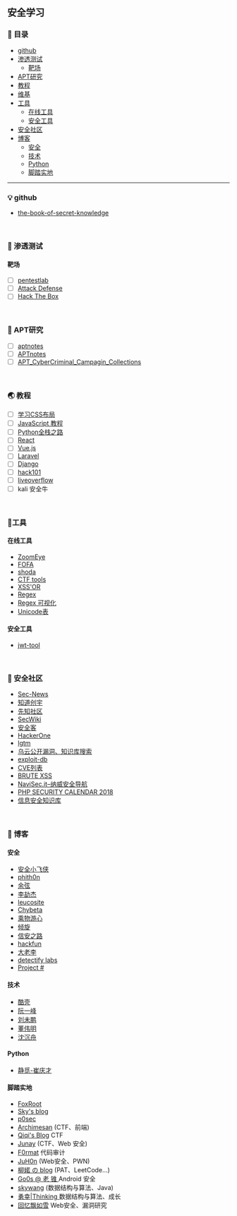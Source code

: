 ## 安全学习

### :anger: 目录
* [github](#bulb-github)
* [渗透测试](#snail-渗透测试)
	* [靶场](#靶场)
* [APT研究](#penguin-apt研究)
* [教程](#earth_asia-教程)
* [维基](#books-维基)
* [工具](#hammer-工具)
	* [在线工具](#在线工具)
	* [安全工具](#安全工具)
* [安全社区](#house_with_garden-安全社区)
* [博客](#page_facing_up-博客)
	* [安全](#安全)
	* [技术](#技术)
	* [Python](#python)
	* [脚踏实地](#脚踏实地)

<hr>


### :bulb: github

- [the-book-of-secret-knowledge](https://github.com/trimstray/the-book-of-secret-knowledge)

<br>


### :snail: 渗透测试
#### 靶场

- [ ] [pentestlab](https://pentesterlab.com/)
- [ ] [Attack Defense](https://attackdefense.com/)
- [ ] [Hack The Box](https://www.hackthebox.eu/)

<br>

### :penguin: ​APT研究
- [ ] [aptnotes](https://github.com/aptnotes/data)
- [ ] [APTnotes](https://github.com/kbandla/APTnotes)
- [ ] [APT_CyberCriminal_Campagin_Collections](https://github.com/CyberMonitor/APT_CyberCriminal_Campagin_Collections)

<br>


###  :earth_asia: ​教程
- [ ] [学习CSS布局](http://zh.learnlayout.com/)
- [ ] [JavaScript 教程](https://wangdoc.com/javascript/)
- [ ] [Python全栈之路](https://blog.ansheng.me/article/python-full-stack-way)
- [ ] [React](https://yubolun.com/react-learn-1-1/)
- [ ] [Vue.js](https://vuejscaff.com/courses)
- [ ] [Laravel](https://laravel-china.org/courses)
- [ ] [Django](https://www.zmrenwu.com/tutorials/)
- [ ] [hack101](https://www.hacker101.com/)
- [ ] [liveoverflow](http://liveoverflow.com/)
- [ ] kali 安全牛

<br>

### :hammer: ​工具

#### 在线工具
- [ZoomEye](https://www.zoomeye.org/)
- [FOFA](https://fofa.so/)
- [shoda](https://www.shodan.io/)
- [CTF tools](http://ctf.ssleye.com/)
- [XSS'OR](http://xssor.io/)
- [Regex](https://regex101.com/)
- [Regex 可视化](https://regexper.com/)
- [Unicode表](https://unicode-table.com/en/#unified-canadian-aboriginal-syllabics)

#### 安全工具

- [jwt-tool](https://github.com/ticarpi/jwt_tool)

<br>

### :house_with_garden: ​安全社区

- [Sec-News](http://wiki.ioin.in/)
- [知道创宇](https://paper.seebug.org/)
- [先知社区 ](https://xz.aliyun.com/)
- [SecWiki ](https://www.sec-wiki.com/skill/2)
- [安全客 ](https://www.anquanke.com/knowledge)
- [HackerOne ](https://hackerone.com/hacktivity?sort_type=popular&filter=type%3Ahacker-published&page=1)
- [lgtm ](https://lgtm.com/blog)
- [乌云公开漏洞、知识库搜索](http://wooyun.jozxing.cc/)
- [exploit-db](https://www.exploit-db.com/)
- [CVE列表](http://cve.mitre.org/)
- [BRUTE XSS](http://brutelogic.com.br/blog/)
- [NaviSec.it–纳威安全导航](https://navisec.it/)
- [PHP SECURITY CALENDAR 2018](https://www.ripstech.com/php-security-calendar-2018/)
- [ 信息安全知识库]( http://www.vipread.com/)

<br>

### :page_facing_up: ​博客

#### 安全
- [安全小飞侠](http://avfisher.win/)
- [phith0n](https://www.leavesongs.com)
- [余弦](https://evilcos.me/)
- [李劼杰](http://www.lijiejie.com/)
- [leucosite](https://leucosite.com/)
- [Chybeta](https://chybeta.github.io)
- [乘物游心](https://blog.spoock.com/)
- [倾旋](http://payloads.online/)
- [信安之路](http://www.myh0st.cn/)
- [hackfun](https://hackfun.org/)
- [大老李](https://laolisafe.com/)
- [detectify labs](https://labs.detectify.com/category/security/)
- [Project #](https://projectsharp.org/)

#### 技术

- [酷壳](https://coolshell.cn/)
- [阮一峰](http://www.ruanyifeng.com)
- [刘未鹏](http://mindhacks.cn/)
- [董伟明](http://www.dongwm.com/)
- [沈沉舟](http://scz.617.cn:8/)

#### Python 
- [静觅-崔庆才](https://cuiqingcai.com/)

#### 脚踏实地

- [FoxRoot ](http://www.foxroot.cn/)
- [Sky's blog](http://skysec.top/)
- [p0sec](http://p0sec.net/)
- [Archimesan](http://archimesan.me/)  (CTF、前端)
- [Qiqi's Blog](http://codeqi.top/) CTF
- [Junay](https://delcoding.github.io/) (CTF、Web 安全)
- [F0rmat](https://getpass.cn/)  代码审计
- [JuH0n](https://www.jianshu.com/u/13c720cf85fc) (Web安全、PWN)
- [柳婼 の blog](https://www.liuchuo.net/) (PAT、LeetCode...)
- [Go0s @ 老 锥 ](https://www.bodkin.ren/) Android 安全
- [skywang](http://wangkuiwu.github.io/) (数据结构与算法、Java)
- [勇幸\|Thinking ](http://www.ahathinking.com/)  数据结构与算法、成长
- [回忆飘如雪](http://gv7.me/) Web安全、漏洞研究


